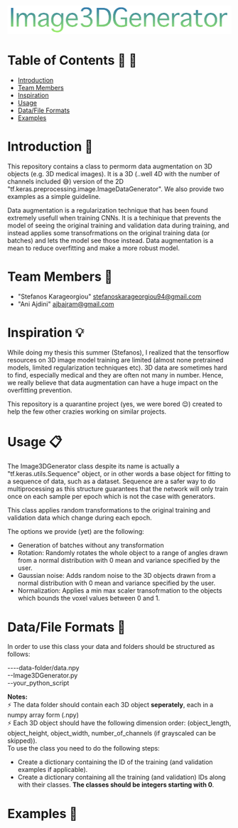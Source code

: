 ![alt text](https://github.com/AI-Unipi/Image3DGenerator/blob/master/logo4.png)

# Table of Contents :mag_right: :book:
* [Introduction](#introduction)
* [Team Members](#team-members)
* [Inspiration](#inspiration)
* [Usage](#usage)
* [Data/File Formats](#data-format)
* [Examples](#examples)


# <a name="introduction"></a>Introduction :postal_horn:
This repository contains a class to permorm data augmentation on 3D objects (e.g. 3D medical images). It is a 3D (..well 4D with the number of channels included :sweat_smile:) version of the 2D "tf.keras.preprocessing.image.ImageDataGenerator". We also provide two examples as a simple guideline.

Data augmentation is a regularization technique that has been found extremely usefull when training CNNs. It is a techinique that prevents the model of seeing the original training and validation data during training, and instead applies some transofrmations on the original training data (or batches) and lets the model see those instead. Data augmentation is a mean to reduce overfitting and make a more robust model.



# <a name="team-members"></a>Team Members :busts_in_silhouette:
* "Stefanos Karageorgiou" <stefanoskarageorgiou94@gmail.com>
* "Ani Ajdini" <ajbajram@gmail.com>

# <a name="inspiration"></a>Inspiration :bulb:

While doing my thesis this summer (Stefanos), I realized that the tensorflow resources on 3D image model training are limited (almost none pretrained models, limited regularization techniques etc). 3D data are sometimes hard to find, especially medical and they are often not many in number. Hence, we really believe that data augmentation can have a huge impact on the overfitting prevention.

This repository is a quarantine project (yes, we were bored :relieved:) created to help the few other crazies working on similar projects. 

# <a name="usage"></a>Usage :clipboard:

The Image3DGenerator class despite its name is actually a "tf.keras.utils.Sequence" object, or in other words a base object for fitting to a sequence of data, such as a dataset. Sequence are a safer way to do multiprocessing as this structure guarantees that the network will only train once on each sample per epoch which is not the case with generators.

This class applies random transformations to the original training and validation data which change during each epoch. 

The options we provide (yet) are the following:
- Generation of batches without any transformation
- Rotation: Randomly rotates the whole object to a range of angles drawn from a normal distribution with 0 mean and variance specified by the user.
- Gaussian noise: Adds random noise to the 3D objects drawn from a normal distribution with 0 mean and variance specified by the user.
- Normalization: Applies a min max scaler transofrmation to the objects which bounds the voxel values between 0 and 1.

# <a name="data-format"></a>Data/File Formats :file_folder:

In order to use this class your data and folders should be structured as follows:

----data-folder/data.npy <br />
--Image3DGenerator.py <br />
--your_python_script

**Notes:** <br />
:zap: The data folder should contain each 3D object **seperately**, each in a numpy array form (.npy) <br />
:zap: Each 3D object should have the following dimension order: (object_length, object_height, object_width, number_of_channels (if grayscaled can be skipped)). <br >
To use the class you need to do the following steps:
- Create a dictionary containing the ID of the training (and validation examples if applicable).
- Create a dictionary containing all the training (and validation) IDs along with their classes. **The classes should be integers starting with 0**.



# <a name="examples"></a>Examples :eyes:
